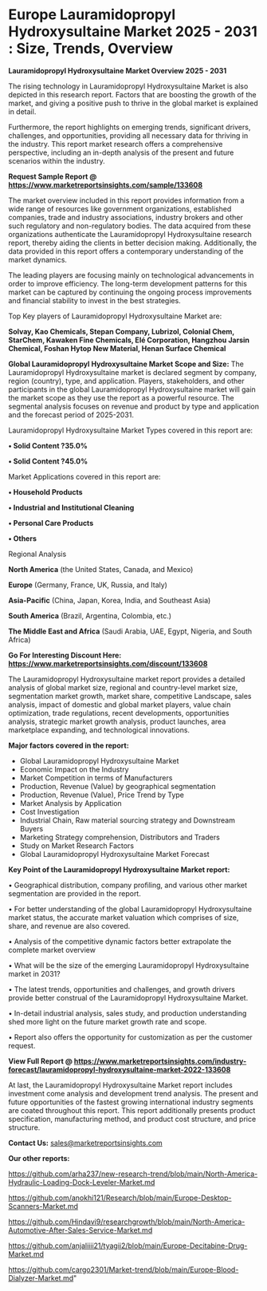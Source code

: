  # Europe Lauramidopropyl Hydroxysultaine Market 2025 - 2031 : Size, Trends, Overview

<Strong> Lauramidopropyl Hydroxysultaine Market Overview 2025 - 2031</strong>

The rising technology in Lauramidopropyl Hydroxysultaine Market is also depicted in this research report. Factors that are boosting the growth of the market, and giving a positive push to thrive in the global market is explained in detail.

Furthermore, the report highlights on emerging trends, significant drivers, challenges, and opportunities, providing all necessary data for thriving in the industry. This report market research offers a comprehensive perspective, including an in-depth analysis of the present and future scenarios within the industry.

<strong>Request Sample Report @ <a href=https://www.marketreportsinsights.com/sample/133608>https://www.marketreportsinsights.com/sample/133608</a></strong>

The market overview included in this report provides information from a wide range of resources like government organizations, established companies, trade and industry associations, industry brokers and other such regulatory and non-regulatory bodies. The data acquired from these organizations authenticate the Lauramidopropyl Hydroxysultaine research report, thereby aiding the clients in better decision making. Additionally, the data provided in this report offers a contemporary understanding of the market dynamics.

The leading players are focusing mainly on technological advancements in order to improve efficiency. The long-term development patterns for this market can be captured by continuing the ongoing process improvements and financial stability to invest in the best strategies.

Top Key players of Lauramidopropyl Hydroxysultaine Market are:

<strong>Solvay, Kao Chemicals, Stepan Company, Lubrizol, Colonial Chem, StarChem, Kawaken Fine Chemicals, Elé Corporation, Hangzhou Jarsin Chemical, Foshan Hytop New Material, Henan Surface Chemical</strong>

<strong><b>Global Lauramidopropyl Hydroxysultaine Market Scope and Size:</b></strong>
The Lauramidopropyl Hydroxysultaine market is declared segment by company, region (country), type, and application. Players, stakeholders, and other participants in the global Lauramidopropyl Hydroxysultaine market will gain the market scope as they use the report as a powerful resource. The segmental analysis focuses on revenue and product by type and application and the forecast period of 2025-2031.

Lauramidopropyl Hydroxysultaine Market Types covered in this report are:

<strong>• Solid Content ?35.0%

• Solid Content ?45.0%</strong>

Market Applications covered in this report are:

<strong>• Household Products

• Industrial and Institutional Cleaning

• Personal Care Products

• Others</strong> 

Regional Analysis

<strong>North America</strong> (the United States, Canada, and Mexico)

<strong>Europe</strong> (Germany, France, UK, Russia, and Italy)

<strong>Asia-Pacific</strong> (China, Japan, Korea, India, and Southeast Asia)

<strong>South America</strong> (Brazil, Argentina, Colombia, etc.)

<strong>The Middle East and Africa</strong> (Saudi Arabia, UAE, Egypt, Nigeria, and South Africa)

<strong>Go For Interesting Discount Here: <a href=https://www.marketreportsinsights.com/discount/133608>https://www.marketreportsinsights.com/discount/133608</a></strong>

The Lauramidopropyl Hydroxysultaine market report provides a detailed analysis of global market size, regional and country-level market size, segmentation market growth, market share, competitive Landscape, sales analysis, impact of domestic and global market players, value chain optimization, trade regulations, recent developments, opportunities analysis, strategic market growth analysis, product launches, area marketplace expanding, and technological innovations.

<strong><b>Major factors covered in the report:</b></strong>
<ul>
  <li>Global Lauramidopropyl Hydroxysultaine Market </li>
  <li>Economic Impact on the Industry</li>
  <li>Market Competition in terms of Manufacturers</li>
  <li>Production, Revenue (Value) by geographical segmentation</li>
  <li>Production, Revenue (Value), Price Trend by Type</li>
  <li>Market Analysis by Application</li>
  <li>Cost Investigation</li>
  <li>Industrial Chain, Raw material sourcing strategy and Downstream Buyers</li>
  <li>Marketing Strategy comprehension, Distributors and Traders</li>
  <li>Study on Market Research Factors</li>
  <li>Global Lauramidopropyl Hydroxysultaine Market Forecast</li>
</ul>

<strong><b>Key Point of the Lauramidopropyl Hydroxysultaine Market report:</b></strong>

• Geographical distribution, company profiling, and various other market segmentation are provided in the report.

• For better understanding of the global Lauramidopropyl Hydroxysultaine market status, the accurate market valuation which comprises of size, share, and revenue are also covered.

• Analysis of the competitive dynamic factors better extrapolate the complete market overview

• What will be the size of the emerging Lauramidopropyl Hydroxysultaine market in 2031?

• The latest trends, opportunities and challenges, and growth drivers provide better construal of the Lauramidopropyl Hydroxysultaine Market.

• In-detail industrial analysis, sales study, and production understanding shed more light on the future market growth rate and scope.

• Report also offers the opportunity for customization as per the customer request.

<strong><b>View Full Report @ <a href=https://www.marketreportsinsights.com/industry-forecast/lauramidopropyl-hydroxysultaine-market-2022-133608>https://www.marketreportsinsights.com/industry-forecast/lauramidopropyl-hydroxysultaine-market-2022-133608</a></b></strong>


At last, the Lauramidopropyl Hydroxysultaine Market report includes investment come analysis and development trend analysis. The present and future opportunities of the fastest growing international industry segments are coated throughout this report. This report additionally presents product specification, manufacturing method, and product cost structure, and price structure.

<strong>Contact Us:</strong>
sales@marketreportsinsights.com

<strong>Our other reports:</strong>

<a href=https://github.com/arha237/new-research-trend/blob/main/North-America-Hydraulic-Loading-Dock-Leveler-Market.md>https://github.com/arha237/new-research-trend/blob/main/North-America-Hydraulic-Loading-Dock-Leveler-Market.md</a>

<a href=https://github.com/anokhi121/Research/blob/main/Europe-Desktop-Scanners-Market.md>https://github.com/anokhi121/Research/blob/main/Europe-Desktop-Scanners-Market.md</a>

<a href=https://github.com/Hindavi9/researchgrowth/blob/main/North-America-Automotive-After-Sales-Service-Market.md>https://github.com/Hindavi9/researchgrowth/blob/main/North-America-Automotive-After-Sales-Service-Market.md</a>

<a href=https://github.com/anjaliiii21/tyagii2/blob/main/Europe-Decitabine-Drug-Market.md>https://github.com/anjaliiii21/tyagii2/blob/main/Europe-Decitabine-Drug-Market.md</a>

<a href=https://github.com/cargo2301/Market-trend/blob/main/Europe-Blood-Dialyzer-Market.md>https://github.com/cargo2301/Market-trend/blob/main/Europe-Blood-Dialyzer-Market.md</a>"
